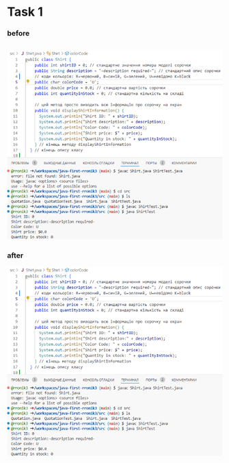 # Task 1
### before
![alt-текст](Solution/task1.1.png)
--
### after
![alt-текст](Solution/task1.1.png)